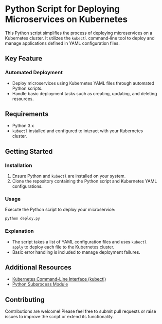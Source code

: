 
# Python Script for Deploying Microservices on Kubernetes

This Python script simplifies the process of deploying microservices on a Kubernetes cluster. It utilizes the `kubectl` command-line tool to deploy and manage applications defined in YAML configuration files.

## Key Feature

### Automated Deployment
- Deploy microservices using Kubernetes YAML files through automated Python scripts.
- Handle basic deployment tasks such as creating, updating, and deleting resources.

## Requirements
- Python 3.x
- `kubectl` installed and configured to interact with your Kubernetes cluster.

## Getting Started

### Installation
1. Ensure Python and `kubectl` are installed on your system.
2. Clone the repository containing the Python script and Kubernetes YAML configurations.

### Usage
Execute the Python script to deploy your microservice:

```bash
python deploy.py
```

### Explanation
- The script takes a list of YAML configuration files and uses `kubectl apply` to deploy each file to the Kubernetes cluster.
- Basic error handling is included to manage deployment failures.

## Additional Resources
- [Kubernetes Command-Line Interface (kubectl)](https://kubernetes.io/docs/reference/kubectl/)
- [Python Subprocess Module](https://docs.python.org/3/library/subprocess.html)

## Contributing
Contributions are welcome! Please feel free to submit pull requests or raise issues to improve the script or extend its functionality.
